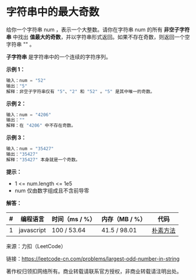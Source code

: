 # 字符串中的最大奇数

给你一个字符串 num ，表示一个大整数。请你在字符串 num 的所有 **非空子字符串** 中找出 **值最大的奇数**，并以字符串形式返回。如果不存在奇数，则返回一个空字符串 "" 。

**子字符串** 是字符串中的一个连续的字符序列。

**示例 1：**

``` javascript
输入：num = "52"
输出："5"
解释：非空子字符串仅有 "5"、"2" 和 "52" 。"5" 是其中唯一的奇数。
```

**示例 2：**

``` javascript
输入：num = "4206"
输出：""
解释：在 "4206" 中不存在奇数。
```

**示例 3：**

``` javascript
输入：num = "35427"
输出："35427"
解释："35427" 本身就是一个奇数。
```

**提示：**

- 1 <= num.length <= 1e5
- num 仅由数字组成且不含前导零

**解答：**

**#**|**编程语言**|**时间（ms / %）**|**内存（MB / %）**|**代码**
--|--|--|--|--
1|javascript|100 / 53.64|41.5 / 98.01|[朴素方法](./javascript/ac_v1.js)

来源：力扣（LeetCode）

链接：https://leetcode-cn.com/problems/largest-odd-number-in-string

著作权归领扣网络所有。商业转载请联系官方授权，非商业转载请注明出处。
